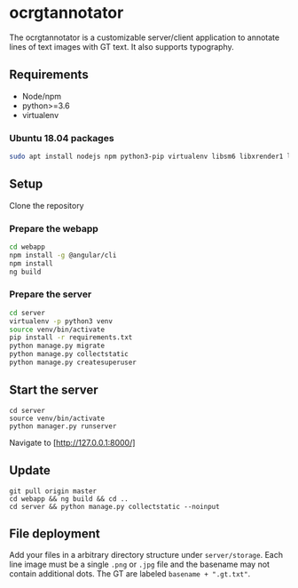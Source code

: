 # ocrgtannotator

The ocrgtannotator is a customizable server/client application to annotate lines of text images with GT text.
It also supports typography.

## Requirements

* Node/npm
* python>=3.6
* virtualenv

### Ubuntu 18.04 packages
```bash
sudo apt install nodejs npm python3-pip virtualenv libsm6 libxrender1 libfontconfig1
```

## Setup

Clone the repository

### Prepare the webapp
```bash
cd webapp
npm install -g @angular/cli
npm install
ng build
```

### Prepare the server
```bash
cd server
virtualenv -p python3 venv
source venv/bin/activate
pip install -r requirements.txt
python manage.py migrate
python manage.py collectstatic
python manage.py createsuperuser
```

## Start the server
```
cd server
source venv/bin/activate
python manager.py runserver
```
Navigate to [http://127.0.0.1:8000/]

## Update
```
git pull origin master
cd webapp && ng build && cd ..
cd server && python manage.py collectstatic --noinput
```

## File deployment
Add your files in a arbitrary directory structure under `server/storage`.
Each line image must be a single `.png` or `.jpg` file and the basename may not contain additional dots.
The GT are labeled `basename + ".gt.txt"`.
